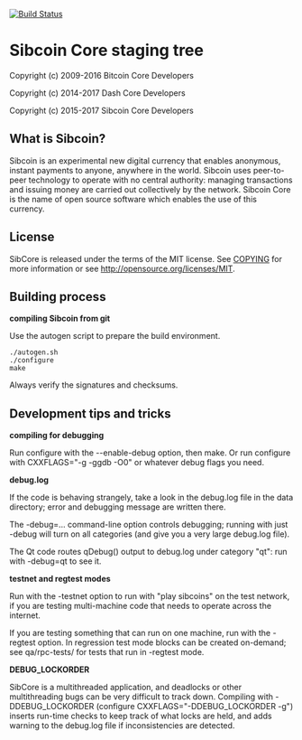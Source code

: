[![Build Status](https://travis-ci.org/mkinney/sibcoin.svg?branch=master)](https://travis-ci.org/mkinney/sibcoin)

Sibcoin Core staging tree
===============================

Copyright (c) 2009-2016 Bitcoin Core Developers

Copyright (c) 2014-2017 Dash Core Developers

Copyright (c) 2015-2017 Sibcoin Core Developers


What is Sibcoin?
----------------

Sibcoin is an experimental new digital currency that enables anonymous, instant
payments to anyone, anywhere in the world. Sibcoin uses peer-to-peer technology
to operate with no central authority: managing transactions and issuing money
are carried out collectively by the network. Sibcoin Core is the name of open
source software which enables the use of this currency.


License
-------

SibCore is released under the terms of the MIT license. See [COPYING](COPYING) for more
information or see http://opensource.org/licenses/MIT.


Building process
-----------------

**compiling Sibcoin from git**

Use the autogen script to prepare the build environment.

    ./autogen.sh
    ./configure
    make

Always verify the signatures and checksums.


Development tips and tricks
---------------------------

**compiling for debugging**

Run configure with the --enable-debug option, then make. Or run configure with
CXXFLAGS="-g -ggdb -O0" or whatever debug flags you need.

**debug.log**

If the code is behaving strangely, take a look in the debug.log file in the data directory;
error and debugging message are written there.

The -debug=... command-line option controls debugging; running with just -debug will turn
on all categories (and give you a very large debug.log file).

The Qt code routes qDebug() output to debug.log under category "qt": run with -debug=qt
to see it.

**testnet and regtest modes**

Run with the -testnet option to run with "play sibcoins" on the test network, if you
are testing multi-machine code that needs to operate across the internet.

If you are testing something that can run on one machine, run with the -regtest option.
In regression test mode blocks can be created on-demand; see qa/rpc-tests/ for tests
that run in -regtest mode.

**DEBUG_LOCKORDER**

SibCore is a multithreaded application, and deadlocks or other multithreading bugs
can be very difficult to track down. Compiling with -DDEBUG_LOCKORDER (configure
CXXFLAGS="-DDEBUG_LOCKORDER -g") inserts run-time checks to keep track of what locks
are held, and adds warning to the debug.log file if inconsistencies are detected.

